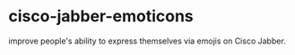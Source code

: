 # cisco-jabber-emoticons
improve people's ability to express themselves via emojis on Cisco Jabber. 
